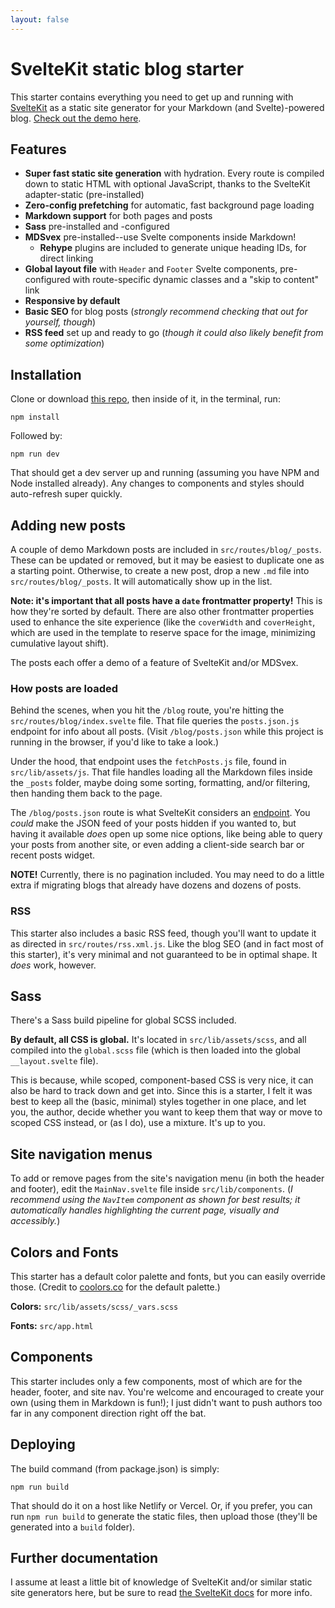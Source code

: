 ```yaml
---
layout: false
---
```


# SvelteKit static blog starter

This starter contains everything you need to get up and running with [SvelteKit](https://kit.svelte.dev/) as a static site generator for your Markdown (and Svelte)-powered blog. [Check out the demo here](https://sveltekit-static-starter.netlify.app/).

## Features

- **Super fast static site generation** with hydration. Every route is compiled down to static HTML with optional JavaScript, thanks to the SvelteKit adapter-static (pre-installed)
- **Zero-config prefetching** for automatic, fast background page loading
- **Markdown support** for both pages and posts
- **Sass** pre-installed and -configured
- **MDSvex** pre-installed--use Svelte components inside Markdown!
  - **Rehype** plugins are included to generate unique heading IDs, for direct linking
- **Global layout file** with `Header` and `Footer` Svelte components, pre-configured with route-specific dynamic classes and a "skip to content" link
- **Responsive by default** 
- **Basic SEO** for blog posts (_strongly recommend checking that out for yourself, though_)
- **RSS feed** set up and ready to go (_though it could also likely benefit from some optimization_)


## Installation

Clone or download [this repo](https://github.com/josh-collinsworth/sveltekit-blog-starter), then inside of it, in the terminal, run:

```
npm install
```

Followed by:

```
npm run dev
```

That should get a dev server up and running (assuming you have NPM and Node installed already). Any changes to components and styles should auto-refresh super quickly.


## Adding new posts

A couple of demo Markdown posts are included in `src/routes/blog/_posts`. These can be updated or removed, but it may be easiest to duplicate one as a starting point. Otherwise, to create a new post, drop a new `.md` file into `src/routes/blog/_posts`. It will automatically show up in the list.

**Note: it's important that all posts have a `date` frontmatter property!** This is how they're sorted by default. There are also other frontmatter properties used to enhance the site experience (like the `coverWidth` and `coverHeight`, which are used in the template to reserve space for the image, minimizing cumulative layout shift).

The posts each offer a demo of a feature of SvelteKit and/or MDSvex.


### How posts are loaded

Behind the scenes, when you hit the `/blog` route, you're hitting the `src/routes/blog/index.svelte` file. That file queries the `posts.json.js` endpoint for info about all posts. (Visit `/blog/posts.json` while this project is running in the browser, if you'd like to take a look.)

Under the hood, that endpoint uses the `fetchPosts.js` file, found in `src/lib/assets/js`. That file handles loading all the Markdown files inside the `_posts` folder, maybe doing some sorting, formatting, and/or filtering, then handing them back to the page.

The `/blog/posts.json` route is what SvelteKit considers an [endpoint](https://kit.svelte.dev/docs#routing-endpoints). You _could_ make the JSON feed of your posts hidden if you wanted to, but having it available _does_ open up some nice options, like being able to query your posts from another site, or even adding a client-side search bar or recent posts widget.

**NOTE!** Currently, there is no pagination included. You may need to do a little extra if migrating blogs that already have dozens and dozens of posts.


### RSS

This starter also includes a basic RSS feed, though you'll want to update it as directed in `src/routes/rss.xml.js`. Like the blog SEO (and in fact most of this starter), it's very minimal and not guaranteed to be in optimal shape. It _does_ work, however.
  

## Sass

There's a Sass build pipeline for global SCSS included.

**By default, all CSS is global.** It's located in `src/lib/assets/scss`, and all compiled into the `global.scss` file (which is then loaded into the global `__layout.svelte` file).

This is because, while scoped, component-based CSS is very nice, it can also be hard to track down and get into. Since this is a starter, I felt it was best to keep all the (basic, minimal) styles together in one place, and let you, the author, decide whether you want to keep them that way or move to scoped CSS instead, or (as I do), use a mixture. It's up to you.


## Site navigation menus

To add or remove pages from the site's navigation menu (in both the header and footer), edit the `MainNav.svelte` file inside `src/lib/components`. (_I recommend using the `NavItem` component as shown for best results; it automatically handles highlighting the current page, visually and accessibly._)


## Colors and Fonts

This starter has a default color palette and fonts, but you can easily override those. (Credit to [coolors.co](https://coolors.co/palettes/trending) for the default palette.)

**Colors:** `src/lib/assets/scss/_vars.scss`
  
**Fonts:** `src/app.html`


## Components

This starter includes only a few components, most of which are for the header, footer, and site nav. You're welcome and encouraged to create your own (using them in Markdown is fun!); I just didn't want to push authors too far in any component direction right off the bat.


## Deploying

The build command (from package.json) is simply:

```
npm run build
```

That should do it on a host like Netlify or Vercel. Or, if you prefer, you can run `npm run build` to generate the static files, then upload those (they'll be generated into a `build` folder).


## Further documentation

I assume at least a little bit of knowledge of SvelteKit and/or similar static site generators here, but be sure to read [the SvelteKit docs](https://kit.svelte.dev/docs) for more info.